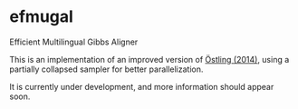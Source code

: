 # efmugal
Efficient Multilingual Gibbs Aligner

This is an implementation of an improved version of
[Östling (2014)](https://www.aclweb.org/anthology/E/E14/E14-4024.pdf),
using a partially collapsed sampler for better parallelization.

It is currently under development, and more information should appear soon.


